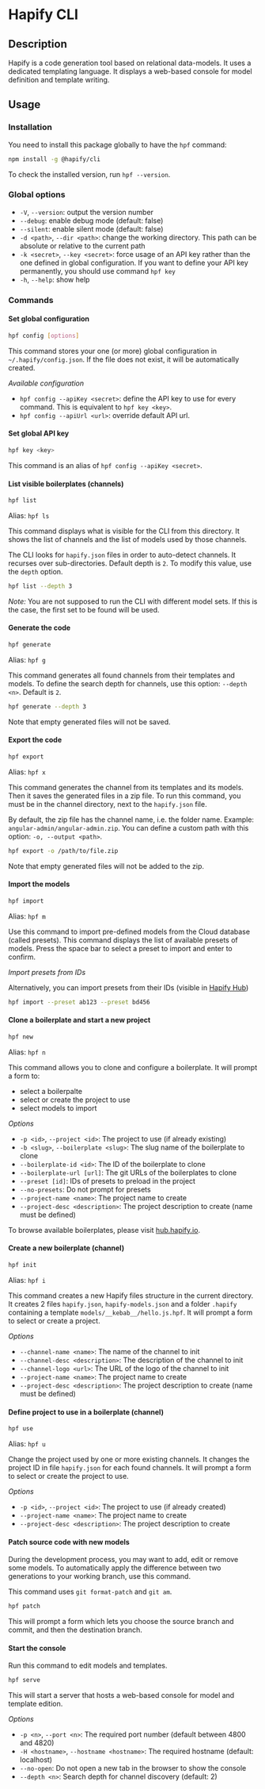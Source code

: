 # Hapify CLI

## Description

Hapify is a code generation tool based on relational data-models.
It uses a dedicated templating language.
It displays a web-based console for model definition and template writing.

## Usage

### Installation

You need to install this package globally to have the `hpf` command:

```bash
npm install -g @hapify/cli
```

To check the installed version, run `hpf --version`.

### Global options

-   `-V`, `--version`: output the version number
-   `--debug`: enable debug mode (default: false)
-   `--silent`: enable silent mode (default: false)
-   `-d <path>`, `--dir <path>`: change the working directory. This path can be absolute or relative to the current path
-   `-k <secret>`, `--key <secret>`: force usage of an API key rather than the one defined in global configuration. If you want to define your API key permanently, you should use command `hpf key`
-   `-h`, `--help`: show help

### Commands

#### Set global configuration

```bash
hpf config [options]
```

This command stores your one (or more) global configuration in `~/.hapify/config.json`.
If the file does not exist, it will be automatically created.

_Available configuration_

-   `hpf config --apiKey <secret>`: define the API key to use for every command. This is equivalent to `hpf key <key>`.
-   `hpf config --apiUrl <url>`: override default API url.

#### Set global API key

```bash
hpf key <key>
```

This command is an alias of `hpf config --apiKey <secret>`.

#### List visible boilerplates (channels)

```bash
hpf list
```

Alias: `hpf ls`

This command displays what is visible for the CLI from this directory.
It shows the list of channels and the list of models used by those channels.

The CLI looks for `hapify.json` files in order to auto-detect channels.
It recurses over sub-directories. Default depth is `2`.
To modify this value, use the `depth` option.

```bash
hpf list --depth 3
```

_Note:_
You are not supposed to run the CLI with different model sets.
If this is the case, the first set to be found will be used.

#### Generate the code

```bash
hpf generate
```

Alias: `hpf g`

This command generates all found channels from their templates and models.
To define the search depth for channels, use this option: `--depth <n>`. Default is `2`.

```bash
hpf generate --depth 3
```

Note that empty generated files will not be saved.

#### Export the code

```bash
hpf export
```

Alias: `hpf x`

This command generates the channel from its templates and its models.
Then it saves the generated files in a zip file.
To run this command, you must be in the channel directory, next to the `hapify.json` file.

By default, the zip file has the channel name, i.e. the folder name.
Example: `angular-admin/angular-admin.zip`.
You can define a custom path with this option: `-o, --output <path>`.

```bash
hpf export -o /path/to/file.zip
```

Note that empty generated files will not be added to the zip.

#### Import the models

```bash
hpf import
```

Alias: `hpf m`

Use this command to import pre-defined models from the Cloud database (called presets).
This command displays the list of available presets of models.
Press the space bar to select a preset to import and enter to confirm.

_Import presets from IDs_

Alternatively, you can import presets from their IDs (visible in [Hapify Hub](https://hub.hapify.io/))

```bash
hpf import --preset ab123 --preset bd456
```

#### Clone a boilerplate and start a new project

```bash
hpf new
```

Alias: `hpf n`

This command allows you to clone and configure a boilerplate.
It will prompt a form to:

-   select a boilerpalte
-   select or create the project to use
-   select models to import

_Options_

-   `-p <id>`, `--project <id>`: The project to use (if already existing)
-   `-b <slug>`, `--boilerplate <slug>`: The slug name of the boilerplate to clone
-   `--boilerplate-id <id>`: The ID of the boilerplate to clone
-   `--boilerplate-url [url]`: The git URLs of the boilerplates to clone
-   `--preset [id]`: IDs of presets to preload in the project
-   `--no-presets`: Do not prompt for presets
-   `--project-name <name>`: The project name to create
-   `--project-desc <description>`: The project description to create (name must be defined)

To browse available boilerplates, please visit [hub.hapify.io](https://hub.hapify.io).

#### Create a new boilerplate (channel)

```bash
hpf init
```

Alias: `hpf i`

This command creates a new Hapify files structure in the current directory.
It creates 2 files `hapify.json`, `hapify-models.json` and a folder `.hapify` containing a template `models/__kebab__/hello.js.hpf`.
It will prompt a form to select or create a project.

_Options_

-   `--channel-name <name>`: The name of the channel to init
-   `--channel-desc <description>`: The description of the channel to init
-   `--channel-logo <url>`: The URL of the logo of the channel to init
-   `--project-name <name>`: The project name to create
-   `--project-desc <description>`: The project description to create (name must be defined)

#### Define project to use in a boilerplate (channel)

```bash
hpf use
```

Alias: `hpf u`

Change the project used by one or more existing channels.
It changes the project ID in file `hapify.json` for each found channels.
It will prompt a form to select or create the project to use.

_Options_

-   `-p <id>`, `--project <id>`: The project to use (if already created)
-   `--project-name <name>`: The project name to create
-   `--project-desc <description>`: The project description to create

#### Patch source code with new models

During the development process, you may want to add, edit or remove some models.
To automatically apply the difference between two generations to your working branch, use this command.

This command uses `git format-patch` and `git am`.

```bash
hpf patch
```

This will prompt a form which lets you choose the source branch and commit, and then the destination branch.

#### Start the console

Run this command to edit models and templates.

```bash
hpf serve
```

This will start a server that hosts a web-based console for model and template edition.

_Options_

-   `-p <n>`, `--port <n>`: The required port number (default between 4800 and 4820)
-   `-H <hostname>`, `--hostname <hostname>`: The required hostname (default: localhost)
-   `--no-open`: Do not open a new tab in the browser to show the console
-   `--depth <n>`: Search depth for channel discovery (default: 2)
